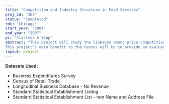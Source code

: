 ```yaml
---
title: "Competition and Industry Structure in Food Services"
proj_id: "365"
status: "Completed"
rdc: "Chicago"
start_year: "2004"
end_year: "2007"
pi: "Clarissa A Yeap"
abstract: "This project will study the linkages among price competition, non-price competition and industry structure in the food services industry. Using information on revenues, prices and non-price product attributes, it will provide direct empirical evidence of how firms’ prices and product choice are related to each other and to industry structure. This will shed light on how firms compete in industries with many firms and heterogeneous products, typical characteristics of the growing services sector. It will add to the knowledge of how markets work by revealing some of the feedback mechanisms between structure and conduct in such markets. The primary dataset will be firm-level microdata for food services establishments from the Economic Census in 1972, 1977, 1982, 1987, 1992 and 1997. I will use the information on revenues, prices and product attributes from this dataset to analyze how firms compete in prices and non-price characteristics and to relate market structure to the competitiveness of industry. The analysis will consist mostly of statistical tests and estimation techniques to study the relationships between these variables. Therefore, the output will largely be regression estimates and aggregate statistics. I will work closely with Census staff to avoid inappropriate disclosure. Other datasets to be used in this study are the Business Expenditures Survey (BES), Assets and Expenditures Survey (AES), County Business Patterns (CPB), Country and City Data Books (CCDB), the Standard Statistical Establishment List (SSEL) and Longitudinal Business Database (LBD) in 1971-1997, where each is available. I will use firm-level operating expenses data from the BES, AES and CPB to control for variation in costs across firms and market-level data to control for variation in costs across markets. The CCDB will provide demographic information to account for variation in tastes across markets. The SSEL contains firm identifiers, name and address files that I will use to track affiliation among establishments. The LBD contains firm identifiers that will help to link the data across years for longitudinal analysis.
This project’s main benefit to the Census will be to provide an evaluation of the quality of the microdata for the food services industry. This will enhance the Census’ understanding of the dataset and provide guidance for improvements to its surveys. Specifically, this project will assess the quality of the data with regard to non-responses, characterize the extent of imputed data, and document higher moments and other statistical characteristics of the distribution of key variables. Furthermore, it will verify the internal consistency of the data and provide the Census with a cleaned and documented dataset that may be useful to other researchers. The proposed project will also enhance the Census microdata by developing links to market-level costs data in the BES and CPB, and to market-level population and household demographics in the CCDB. In addition, for a subset of establishments, it will link the Census microdata to firm-level operating expenses information in the BES. The resulting dataset will contain rich information on costs, prices, product choice and revenues for individual firms. Finally, the project may also provide links over time for these data for longitudinal analysis. Another benefit that will come from this project is the preparation of estimates of several characteristics of the food services establishment population. Estimates of the correlation among prices, product attributes, ownership structure, demand characteristics and costs will enhance the Census’ understanding of how these variables are related in this industry. These estimates will be provided at the market and establishment levels."
layout: project
---
```


**Datasets Used:**

  - Business Expenditures Survey 
  - Census of Retail Trade 
  - Longitudinal Business Database - No Revenue 
  - Standard Statistical Establishment Listing 
  - Standard Statistical Establishment List - non Name and Address File 

